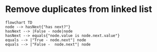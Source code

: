 # Remove duplicates from linked list

```mermaid
flowchart TD
node --> hasNext{"has next?"}
hasNext --> |False - node|node
hasNext --> equals{"node.value is node.next.value"}
equals --> |"True - node.next"| node
equals --> |"False -  node.next"| node
```
